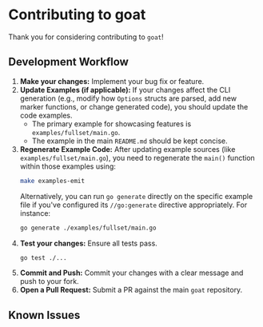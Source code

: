 # Contributing to goat

Thank you for considering contributing to `goat`!

## Development Workflow

1.  **Make your changes:** Implement your bug fix or feature.
2.  **Update Examples (if applicable):**
    If your changes affect the CLI generation (e.g., modify how `Options` structs are parsed, add new marker functions, or change generated code), you should update the code examples.
    - The primary example for showcasing features is `examples/fullset/main.go`.
    - The example in the main `README.md` should be kept concise.
3.  **Regenerate Example Code:**
    After updating example sources (like `examples/fullset/main.go`), you need to regenerate the `main()` function within those examples using:
    ```bash
    make examples-emit
    ```
    Alternatively, you can run `go generate` directly on the specific example file if you've configured its `//go:generate` directive appropriately. For instance:
    ```bash
    go generate ./examples/fullset/main.go
    ```
4.  **Test your changes:** Ensure all tests pass.
    ```bash
    go test ./...
    ```
5.  **Commit and Push:** Commit your changes with a clear message and push to your fork.
6.  **Open a Pull Request:** Submit a PR against the main `goat` repository.

## Known Issues
